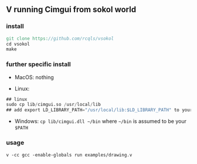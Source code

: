 ## V running Cimgui from sokol world 

### install

```v
git clone https://github.com/rcqls/vsokol
cd vsokol
make
```

### further specific install

* MacOS: nothing

* Linux: 
```v
## linux 
sudo cp lib/cimgui.so /usr/local/lib 
## add export LD_LIBRARY_PATH="/usr/local/lib:$LD_LIBRARY_PATH" to your shell config file
```

* Windows: `cp lib/cimgui.dll ~/bin` where `~/bin` is assumed to be your `$PATH`

### usage

`v -cc gcc -enable-globals run examples/drawing.v`
